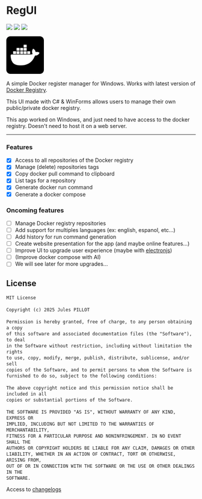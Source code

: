 # RegUI

![](https://img.shields.io/badge/Docker-2496ED?style=for-the-badge&logo=docker&logoColor=white) ![](https://img.shields.io/badge/Windows%2010-ECE7E8?style=for-the-badge&logo=windows&logoColor=white) ![](https://img.shields.io/badge/Windows_11-EC8AE8?style=for-the-badge&logo=windows-11&logoColor=white)

<img src="logo.png" width="100" height="100">

A simple Docker register manager for Windows. 
Works with latest version of [Docker Registry](https://hub.docker.com/_/registry).

This UI made with C# & WinForms allows users to manage their own public/private docker registry.

This app worked on Windows, and just need to have access to the docker registry. Doesn't need to host it on 
a web server. 

---
### Features

- [x] Access to all repositories of the Docker registry
- [x] Manage (delete) repositories tags
- [x] Copy docker pull command to clipboard
- [x] List tags for a repository
- [x] Generate docker run command
- [x] Generate a docker compose

### Oncoming features

- [ ] Manage Docker registry repositories
- [ ] Add support for multiples languages (ex: english, espanol, etc...)
- [ ] Add history for run command generation
- [ ] Create website presentation for the app (and maybe online features...)
- [ ] Improve UI to upgrade user experience (maybe with [electronjs](https://www.electronjs.org/))
- [ ] (Improve docker compose with AI)
- [ ] We will see later for more upgrades...

## License
```
MIT License

Copyright (c) 2025 Jules PILLOT

Permission is hereby granted, free of charge, to any person obtaining a copy
of this software and associated documentation files (the "Software"), to deal
in the Software without restriction, including without limitation the rights
to use, copy, modify, merge, publish, distribute, sublicense, and/or sell
copies of the Software, and to permit persons to whom the Software is
furnished to do so, subject to the following conditions:

The above copyright notice and this permission notice shall be included in all
copies or substantial portions of the Software.

THE SOFTWARE IS PROVIDED "AS IS", WITHOUT WARRANTY OF ANY KIND, EXPRESS OR
IMPLIED, INCLUDING BUT NOT LIMITED TO THE WARRANTIES OF MERCHANTABILITY,
FITNESS FOR A PARTICULAR PURPOSE AND NONINFRINGEMENT. IN NO EVENT SHALL THE
AUTHORS OR COPYRIGHT HOLDERS BE LIABLE FOR ANY CLAIM, DAMAGES OR OTHER
LIABILITY, WHETHER IN AN ACTION OF CONTRACT, TORT OR OTHERWISE, ARISING FROM,
OUT OF OR IN CONNECTION WITH THE SOFTWARE OR THE USE OR OTHER DEALINGS IN THE
SOFTWARE.
```


Access to [changelogs](changelogs.md)
